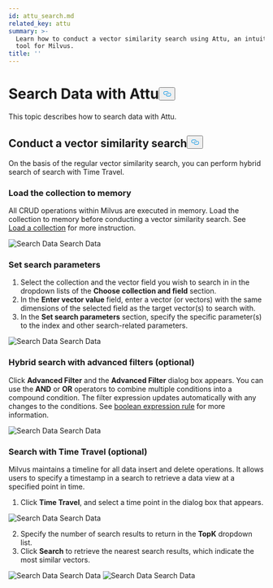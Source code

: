 ```yaml
---
id: attu_search.md
related_key: attu
summary: >-
  Learn how to conduct a vector similarity search using Attu, an intuitive GUI
  tool for Milvus.
title: ''
---
```

<h1 id="Search-Data-with-Attu" class="common-anchor-header">Search Data with Attu<button data-href="#Search-Data-with-Attu" class="anchor-icon" translate="no">
      <svg translate="no"
        aria-hidden="true"
        focusable="false"
        height="20"
        version="1.1"
        viewBox="0 0 16 16"
        width="16"
      >
        <path
          fill="#0092E4"
          fill-rule="evenodd"
          d="M4 9h1v1H4c-1.5 0-3-1.69-3-3.5S2.55 3 4 3h4c1.45 0 3 1.69 3 3.5 0 1.41-.91 2.72-2 3.25V8.59c.58-.45 1-1.27 1-2.09C10 5.22 8.98 4 8 4H4c-.98 0-2 1.22-2 2.5S3 9 4 9zm9-3h-1v1h1c1 0 2 1.22 2 2.5S13.98 12 13 12H9c-.98 0-2-1.22-2-2.5 0-.83.42-1.64 1-2.09V6.25c-1.09.53-2 1.84-2 3.25C6 11.31 7.55 13 9 13h4c1.45 0 3-1.69 3-3.5S14.5 6 13 6z"
        ></path>
      </svg>
    </button></h1><p>This topic describes how to search data with Attu.</p>
<h2 id="Conduct-a-vector-similarity-search" class="common-anchor-header">Conduct a vector similarity search<button data-href="#Conduct-a-vector-similarity-search" class="anchor-icon" translate="no">
      <svg translate="no"
        aria-hidden="true"
        focusable="false"
        height="20"
        version="1.1"
        viewBox="0 0 16 16"
        width="16"
      >
        <path
          fill="#0092E4"
          fill-rule="evenodd"
          d="M4 9h1v1H4c-1.5 0-3-1.69-3-3.5S2.55 3 4 3h4c1.45 0 3 1.69 3 3.5 0 1.41-.91 2.72-2 3.25V8.59c.58-.45 1-1.27 1-2.09C10 5.22 8.98 4 8 4H4c-.98 0-2 1.22-2 2.5S3 9 4 9zm9-3h-1v1h1c1 0 2 1.22 2 2.5S13.98 12 13 12H9c-.98 0-2-1.22-2-2.5 0-.83.42-1.64 1-2.09V6.25c-1.09.53-2 1.84-2 3.25C6 11.31 7.55 13 9 13h4c1.45 0 3-1.69 3-3.5S14.5 6 13 6z"
        ></path>
      </svg>
    </button></h2><p>On the basis of the regular vector similarity search, you can perform hybrid search of search with Time Travel.</p>
<h3 id="Load-the-collection-to-memory" class="common-anchor-header">Load the collection to memory</h3><p>All CRUD operations within Milvus are executed in memory. Load the collection to memory before conducting a vector similarity search. See <a href="/docs/v2.2.x/attu_collection.md#Load-a-collection">Load a collection</a> for more instruction.</p>
<p>
  <span class="img-wrapper">
    <img translate="no" src="/docs/v2.2.x/assets/attu/insight_search1.png" alt="Search Data" class="doc-image" id="search-data" />
    <span>Search Data</span>
  </span>
</p>
<h3 id="Set-search-parameters" class="common-anchor-header">Set search parameters</h3><ol>
<li>Select the collection and the vector field you wish to search in in the dropdown lists of the <strong>Choose collection and field</strong> section.</li>
<li>In the <strong>Enter vector value</strong> field, enter a vector (or vectors) with the same dimensions of the selected field as the target vector(s) to search with.</li>
<li>In the <strong>Set search parameters</strong> section, specify the specific parameter(s) to the index and other search-related parameters.</li>
</ol>
<p>
  <span class="img-wrapper">
    <img translate="no" src="/docs/v2.2.x/assets/attu/insight_search2.png" alt="Search Data" class="doc-image" id="search-data" />
    <span>Search Data</span>
  </span>
</p>
<h3 id="Hybrid-search-with-advanced-filters-optional" class="common-anchor-header">Hybrid search with advanced filters (optional)</h3><p>Click <strong>Advanced Filter</strong> and the <strong>Advanced Filter</strong> dialog box appears. You can use the <strong>AND</strong> or <strong>OR</strong> operators to combine multiple conditions into a compound condition. The filter expression updates automatically with any changes to the conditions. See <a href="/docs/v2.2.x/boolean.md">boolean expression rule</a> for more information.</p>
<p>
  <span class="img-wrapper">
    <img translate="no" src="/docs/v2.2.x/assets/attu/insight_search3.png" alt="Search Data" class="doc-image" id="search-data" />
    <span>Search Data</span>
  </span>
</p>
<h3 id="Search-with-Time-Travel-optional" class="common-anchor-header">Search with Time Travel (optional)</h3><p>Milvus maintains a timeline for all data insert and delete operations. It allows users to specify a timestamp in a search to retrieve a data view at a specified point in time.</p>
<ol>
<li>Click <strong>Time Travel</strong>, and select a time point in the dialog box that appears.</li>
</ol>
<p>
  <span class="img-wrapper">
    <img translate="no" src="/docs/v2.2.x/assets/attu/insight_search4.png" alt="Search Data" class="doc-image" id="search-data" />
    <span>Search Data</span>
  </span>
</p>
<ol start="2">
<li>Specify the number of search results to return in the <strong>TopK</strong> dropdown list.</li>
<li>Click <strong>Search</strong> to retrieve the nearest search results, which indicate the most similar vectors.</li>
</ol>
<p>
  <span class="img-wrapper">
    <img translate="no" src="/docs/v2.2.x/assets/attu/insight_search5.png" alt="Search Data" class="doc-image" id="search-data" />
    <span>Search Data</span>
  </span>


  <span class="img-wrapper">
    <img translate="no" src="/docs/v2.2.x/assets/attu/insight_search6.png" alt="Search Data" class="doc-image" id="search-data" />
    <span>Search Data</span>
  </span>
</p>

